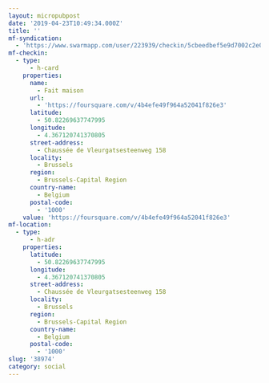 ```yaml
---
layout: micropubpost
date: '2019-04-23T10:49:34.000Z'
title: ''
mf-syndication:
  - 'https://www.swarmapp.com/user/223939/checkin/5cbeedbef5e9d7002c2e0f2d'
mf-checkin:
  - type:
      - h-card
    properties:
      name:
        - Fait maison
      url:
        - 'https://foursquare.com/v/4b4efe49f964a52041f826e3'
      latitude:
        - 50.82269637747995
      longitude:
        - 4.367120741370805
      street-address:
        - Chaussée de Vleurgatsesteenweg 158
      locality:
        - Brussels
      region:
        - Brussels-Capital Region
      country-name:
        - Belgium
      postal-code:
        - '1000'
    value: 'https://foursquare.com/v/4b4efe49f964a52041f826e3'
mf-location:
  - type:
      - h-adr
    properties:
      latitude:
        - 50.82269637747995
      longitude:
        - 4.367120741370805
      street-address:
        - Chaussée de Vleurgatsesteenweg 158
      locality:
        - Brussels
      region:
        - Brussels-Capital Region
      country-name:
        - Belgium
      postal-code:
        - '1000'
slug: '38974'
category: social
---
```

